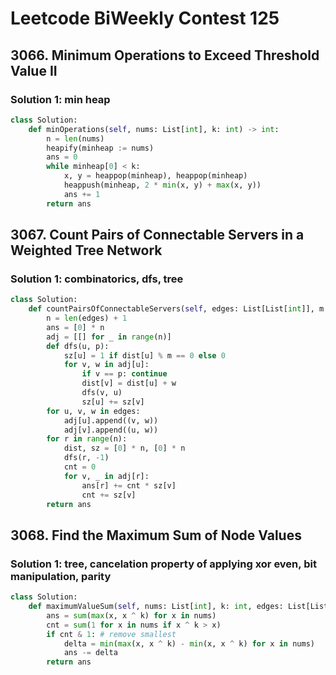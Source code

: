 # Leetcode BiWeekly Contest 125

## 3066. Minimum Operations to Exceed Threshold Value II

### Solution 1:  min heap

```py
class Solution:
    def minOperations(self, nums: List[int], k: int) -> int:
        n = len(nums)
        heapify(minheap := nums)
        ans = 0
        while minheap[0] < k:
            x, y = heappop(minheap), heappop(minheap)
            heappush(minheap, 2 * min(x, y) + max(x, y))
            ans += 1
        return ans
```

## 3067. Count Pairs of Connectable Servers in a Weighted Tree Network

### Solution 1:  combinatorics, dfs, tree

```py
class Solution:
    def countPairsOfConnectableServers(self, edges: List[List[int]], m: int) -> List[int]:
        n = len(edges) + 1
        ans = [0] * n
        adj = [[] for _ in range(n)]
        def dfs(u, p):
            sz[u] = 1 if dist[u] % m == 0 else 0
            for v, w in adj[u]:
                if v == p: continue
                dist[v] = dist[u] + w
                dfs(v, u)
                sz[u] += sz[v]
        for u, v, w in edges:
            adj[u].append((v, w))
            adj[v].append((u, w))
        for r in range(n):
            dist, sz = [0] * n, [0] * n
            dfs(r, -1)
            cnt = 0
            for v, _ in adj[r]:
                ans[r] += cnt * sz[v]
                cnt += sz[v]
        return ans
```

## 3068. Find the Maximum Sum of Node Values

### Solution 1:  tree, cancelation property of applying xor even, bit manipulation, parity

```py
class Solution:
    def maximumValueSum(self, nums: List[int], k: int, edges: List[List[int]]) -> int:
        ans = sum(max(x, x ^ k) for x in nums)
        cnt = sum(1 for x in nums if x ^ k > x)
        if cnt & 1: # remove smallest
            delta = min(max(x, x ^ k) - min(x, x ^ k) for x in nums)
            ans -= delta
        return ans
```

